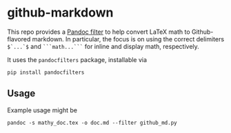 # github-markdown
This repo provides a [Pandoc filter](https://pandoc.org/filters.html) to help convert LaTeX math to Github-flavored markdown.
In particular, the focus is on using the correct delimiters ``$`...`$`` and `` ```math...``` `` for inline and display math, respectively.

It uses the `pandocfilters` package, installable via
```
pip install pandocfilters
```

## Usage
Example usage might be
```
pandoc -s mathy_doc.tex -o doc.md --filter github_md.py
```

